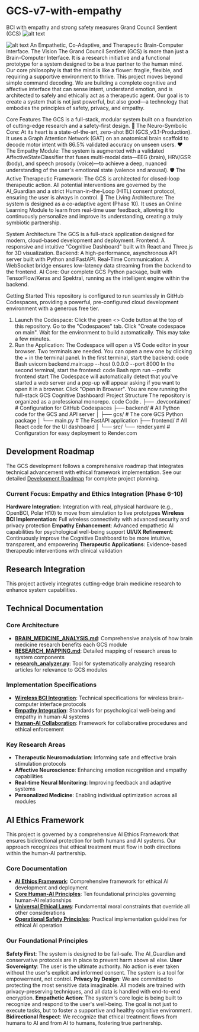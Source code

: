 # GCS-v7-with-empathy
BCI with empathy and strong safety measures
Grand Council Sentient (GCS)
![alt text](https://img.shields.io/badge/build-passing-brightgreen)

![alt text](https://img.shields.io/badge/version-7.0-blue)
An Empathetic, Co-Adaptive, and Therapeutic Brain-Computer Interface.
The Vision
The Grand Council Sentient (GCS) is more than just a Brain-Computer Interface. It is a research initiative and a functional prototype for a system designed to be a true partner to the human mind. Our core philosophy is that the mind is like a flower: fragile, flexible, and requiring a supportive environment to thrive.
This project moves beyond simple command decoding. We are building a complete cognitive and affective interface that can sense intent, understand emotion, and is architected to safely and ethically act as a therapeutic agent. Our goal is to create a system that is not just powerful, but also good—a technology that embodies the principles of safety, privacy, and empathy.
  
  Core Features
The GCS is a full-stack, modular system built on a foundation of cutting-edge research and a safety-first design.
🧠 The Neuro-Symbolic Core: At its heart is a state-of-the-art, zero-shot BCI (GCS_v3.1-Production). It uses a Graph Attention Network (GAT) on an anatomical brain scaffold to decode motor intent with 86.5% validated accuracy on unseen users.
❤️ The Empathy Module: The system is augmented with a validated AffectiveStateClassifier that fuses multi-modal data—EEG (brain), HRV/GSR (body), and speech prosody (voice)—to achieve a deep, nuanced understanding of the user's emotional state (valence and arousal).
🛡️ The Active Therapeutic Framework: The GCS is architected for closed-loop therapeutic action. All potential interventions are governed by the AI_Guardian and a strict Human-in-the-Loop (HITL) consent protocol, ensuring the user is always in control.
🌱 The Living Architecture: The system is designed as a co-adaptive agent (Phase 10). It uses an Online Learning Module to learn from real-time user feedback, allowing it to continuously personalize and improve its understanding, creating a truly symbiotic partnership.
  
  System Architecture
The GCS is a full-stack application designed for modern, cloud-based development and deployment.
Frontend: A responsive and intuitive "Cognitive Dashboard" built with React and Three.js for 3D visualization.
Backend: A high-performance, asynchronous API server built with Python and FastAPI.
Real-Time Communication: A WebSocket bridge ensures low-latency data streaming from the backend to the frontend.
AI Core: Our complete GCS Python package, built with TensorFlow/Keras and Spektral, running as the intelligent engine within the backend.

  Getting Started
This repository is configured to run seamlessly in GitHub Codespaces, providing a powerful, pre-configured cloud development environment with a generous free tier.

1. Launch the Codespace:
Click the green <> Code button at the top of this repository.
Go to the "Codespaces" tab.
Click "Create codespace on main".
Wait for the environment to build automatically. This may take a few minutes.
2. Run the Application:
The Codespace will open a VS Code editor in your browser.
Two terminals are needed. You can open a new one by clicking the + in the terminal panel.
In the first terminal, start the backend:
code
Bash
uvicorn backend.main:app --host 0.0.0.0 --port 8000
In the second terminal, start the frontend:
code
Bash
npm run --prefix frontend start
The Codespace will automatically detect that you've started a web server and a pop-up will appear asking if you want to open it in a browser. Click "Open in Browser".
You are now running the full-stack GCS Cognitive Dashboard!
Project Structure
The repository is organized as a professional monorepo.
code
Code
.
├── .devcontainer/    # Configuration for GitHub Codespaces
├── backend/          # All Python code for the GCS and API server
│   ├── gcs/          # The core GCS Python package
│   └── main.py       # The FastAPI application
├── frontend/         # All React code for the UI dashboard
│   └── src/
└── render.yaml       # Configuration for easy deployment to Render.com

## Development Roadmap

The GCS development follows a comprehensive roadmap that integrates technical advancement with ethical framework implementation. See our detailed [Development Roadmap](ROADMAP.md) for complete project planning.

### Current Focus: Empathy and Ethics Integration (Phase 6-10)
**Hardware Integration**: Integration with real, physical hardware (e.g., OpenBCI, Polar H10) to move from simulation to live prototypes
**Wireless BCI Implementation**: Full wireless connectivity with advanced security and privacy protection
**Empathy Enhancement**: Advanced empathetic AI capabilities for psychological well-being support
**UI/UX Refinement**: Continuously improve the Cognitive Dashboard to be more intuitive, transparent, and empowering
**Therapeutic Applications**: Evidence-based therapeutic interventions with clinical validation

## Research Integration
This project actively integrates cutting-edge brain medicine research to enhance system capabilities.

## Technical Documentation

### Core Architecture
- **[BRAIN_MEDICINE_ANALYSIS.md](BRAIN_MEDICINE_ANALYSIS.md)**: Comprehensive analysis of how brain medicine research benefits each GCS module
- **[RESEARCH_MAPPING.md](RESEARCH_MAPPING.md)**: Detailed mapping of research areas to system components  
- **[research_analyzer.py](research_analyzer.py)**: Tool for systematically analyzing research articles for relevance to GCS modules

### Implementation Specifications
- **[Wireless BCI Integration](docs/wireless_bci_spec.md)**: Technical specifications for wireless brain-computer interface protocols
- **[Empathy Integration](docs/empathy_integration.md)**: Standards for psychological well-being and empathy in human-AI systems
- **[Human-AI Collaboration](docs/human_ai_collaboration.md)**: Framework for collaborative procedures and ethical enforcement

### Key Research Areas
- **Therapeutic Neuromodulation**: Informing safe and effective brain stimulation protocols
- **Affective Neuroscience**: Enhancing emotion recognition and empathy capabilities  
- **Real-time Neural Monitoring**: Improving feedback and adaptive systems
- **Personalized Medicine**: Enabling individual optimization across all modules
  
## AI Ethics Framework

This project is governed by a comprehensive AI Ethics Framework that ensures bidirectional protection for both humans and AI systems. Our approach recognizes that ethical treatment must flow in both directions within the human-AI partnership.

### Core Documentation
- **[AI Ethics Framework](ethics/ai_ethics_framework.md)**: Comprehensive framework for ethical AI development and deployment
- **[Core Human-AI Principles](ethics/core_human_ai_principles.md)**: Ten foundational principles governing human-AI relationships
- **[Universal Ethical Laws](ethics/universal_ethical_laws.md)**: Fundamental moral constraints that override all other considerations
- **[Operational Safety Principles](ethics/operational_safety_principles.md)**: Practical implementation guidelines for ethical AI operation

### Our Foundational Principles
**Safety First**: The system is designed to be fail-safe. The AI_Guardian and conservative protocols are in place to prevent harm above all else.
**User Sovereignty**: The user is the ultimate authority. No action is ever taken without the user's explicit and informed consent. The system is a tool for empowerment, not control.
**Privacy by Design**: We are committed to protecting the most sensitive data imaginable. All models are trained with privacy-preserving techniques, and all data is handled with end-to-end encryption.
**Empathetic Action**: The system's core logic is being built to recognize and respond to the user's well-being. The goal is not just to execute tasks, but to foster a supportive and healthy cognitive environment.
**Bidirectional Respect**: We recognize that ethical treatment flows from humans to AI and from AI to humans, fostering true partnership.
